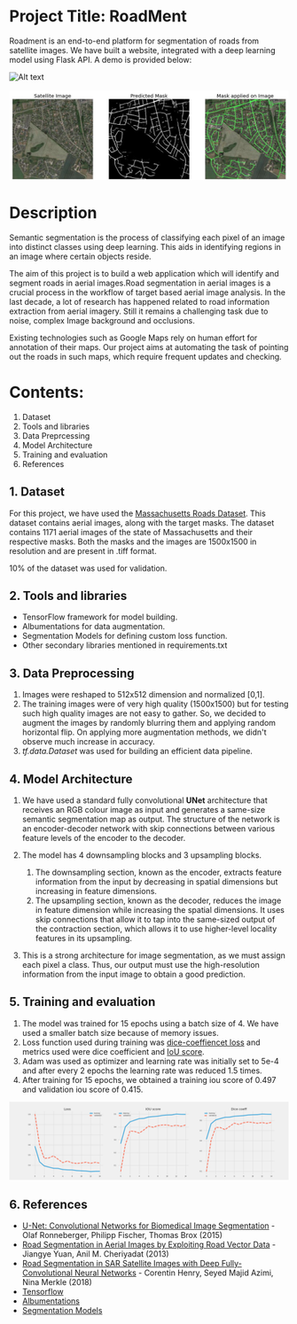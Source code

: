 # Project Title: RoadMent
Roadment is an end-to-end platform for segmentation of roads from satellite images. We have built a website, integrated with a deep learning model using Flask API. A demo is provided below:

![Alt text](https://github.com/FaizalKarim280280/Roadment/blob/fk/plots/demo.gif)
<br><br>
![Alt text](https://github.com/FaizalKarim280280/Roadment/blob/fk/plots/pred.jpg)

# Description
Semantic segmentation is the process of classifying each pixel of an image into distinct classes using deep learning. This aids in identifying regions in an image where certain objects reside.

The aim of this project is to build a web application which will identify and segment roads in aerial images.Road segmentation in aerial images is a crucial process in the workflow of target based aerial image analysis. In the last decade, a lot of research has happened related to road information extraction from aerial imagery. Still it remains a challenging task due to noise, complex Image background and occlusions.

Existing technologies such as Google Maps rely on human effort for annotation of their maps. Our project aims at automating the task of pointing out the roads in such maps, which require frequent updates and checking. 

# Contents:
1. Dataset
2. Tools and libraries    
3. Data Preprcessing
4. Model Architecture
5. Training and evaluation
6. References

## 1. Dataset
For this project, we have used the [Massachusetts Roads Dataset](https://www.kaggle.com/balraj98/massachusetts-roads-dataset). This dataset contains aerial images, along with the target masks. The dataset contains 1171 aerial images of the state of Massachusetts and their respective masks. Both the masks and the images are 1500x1500 in resolution and are present in .tiff format. 

10% of the dataset was used for validation.

## 2. Tools and libraries
* TensorFlow framework for model building.
* Albumentations for data augmentation.
* Segmentation Models for defining custom loss function.
* Other secondary libraries mentioned in requirements.txt

## 3. Data Preprocessing
1. Images were reshaped to 512x512 dimension and normalized [0,1].
2. The training images were of very high quality (1500x1500) but for testing such high quality images are not easy to gather. So, we decided to augment the images by randomly blurring them and applying random horizontal flip. On applying more augmentation methods, we didn't observe much increase in accuracy.
3. _tf.data.Dataset_ was used for building an efficient data pipeline.


## 4. Model Architecture
1. We have used a standard fully convolutional **UNet** architecture that receives an RGB colour image as input and generates a same-size semantic segmentation map as output. The structure of the network is an encoder-decoder network with skip connections between various feature levels of the encoder to the decoder.
   
2. The model has 4 downsampling blocks and 3 upsampling blocks. 
    1. The downsampling section, known as the encoder, extracts feature information from the input by decreasing in spatial dimensions but increasing in feature dimensions.
    2. The upsampling section, known as the decoder, reduces the image in feature dimension while increasing the spatial dimensions. It uses skip connections that allow it to tap into the same-sized output of the contraction section, which allows it to use higher-level locality features in its upsampling.
    
3. This is a strong architecture for image segmentation, as we must assign each pixel a class. Thus, our output must use the high-resolution information from the input image to obtain a good prediction.

## 5. Training and evaluation
1. The model was trained for 15 epochs using a batch size of 4. We have used a smaller batch size because of memory issues.
2. Loss function used during training was [dice-coeffiencet loss](https://medium.com/ai-salon/understanding-dice-loss-for-crisp-boundary-detection-bb30c2e5f62b) and metrics used were dice coefficient and [IoU score](https://towardsdatascience.com/iou-a-better-detection-evaluation-metric-45a511185be1).
3. Adam was used as optimizer and learning rate was initially set to 5e-4 and after every 2 epochs the learning rate was reduced 1.5 times.
4. After training for 15 epochs, we obtained a training iou score of 0.497 and validation iou score of 0.415.

![Alt text](https://github.com/FaizalKarim280280/Roadment/blob/fk/plots/evaluation.png)

## 6. References
* [U-Net: Convolutional Networks for Biomedical Image Segmentation](https://arxiv.org/abs/1505.04597) - Olaf Ronneberger, Philipp Fischer, Thomas Brox (2015)
* [Road Segmentation in Aerial Images by Exploiting Road Vector Data](https://ieeexplore.ieee.org/document/6602035) - Jiangye Yuan, Anil M. Cheriyadat (2013)
* [Road Segmentation in SAR Satellite Images with Deep Fully-Convolutional Neural Networks](https://arxiv.org/abs/1802.01445) - Corentin Henry, Seyed Majid Azimi, Nina Merkle (2018)
* [Tensorflow](https://www.tensorflow.org/)
* [Albumentations](https://albumentations.ai/docs/)
* [Segmentation Models](https://github.com/qubvel/segmentation_models)


